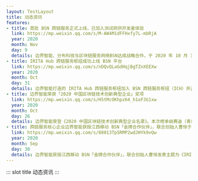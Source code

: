 ```yaml
---
layout: TestLayout
title: 动态资讯
features:
- title: 首批 BSN 跨链服务正式上线，已加入测试网供开发者体验 
  link: https://mp.weixin.qq.com/s/M-AW4M1dFFHxfy7L-mbRjA
  year: 2020
  month: Nov
  day: 9
  details: 边界智能、分布科技与区块链服务网络BSN达成战略合作，于 2020 年 10 月 31 日，在 BSN 跨链通信枢纽（Interchain Communications Hub）中各自适配完成了 IRITA Hub 和 Poly Enterprise 这两种跨链服务并在 BSN 测试网上线。
- title: IRITA Hub 跨链服务枢纽成功上线 BSN 平台
  link: https://mp.weixin.qq.com/s/nDQvQLaGdHqjBgTZnXEEXw
  year: 2020
  month: Oct
  day: 31
  details: 边界智能打造的 IRITA Hub 跨链服务枢纽加入 BSN 跨链服务枢纽（ICH）并正式上线。IRITA Hub 是边界智能自主研发的 IRITA 联盟链产品线中专注跨链服务的产品，为打造 BSN 成为「全球性区块链互联网」提供重要的技术基础。
- title: 边界智能荣获「2020 中国区块链技术创新典型企业」奖项
  link: https://mp.weixin.qq.com/s/H5tMcOKhpz64_h1oF3G1xw
  year: 2020
  month: Oct
  day: 26  
  details: 边界智能荣登《2020 中国区块链技术创新典型企业名录》。本次榜单由赛迪（青岛）区块链研究院在「链上未来·2020 区块链产业发展峰会」中颁布。
- title: 跨链服务核心企业边界智能获授江西移动 BSN「金牌合作伙伴」，联合创始人曹恒于大会发表主题演讲
  link: https://mp.weixin.qq.com/s/88013Tp5RMP2wdJHYk9vQw
  year: 2020
  month: Sep
  day: 30
  details: 边界智能获授江西移动 BSN「金牌合作伙伴」，联合创始人曹恒发表主题为《IRITA Hub：新基建中的跨链服务枢纽——打造 BSN 支持隐私保护的跨链服务基础设施》的演讲。
---
```


::: slot title
  动态资讯
:::

   
   
   
   
   
